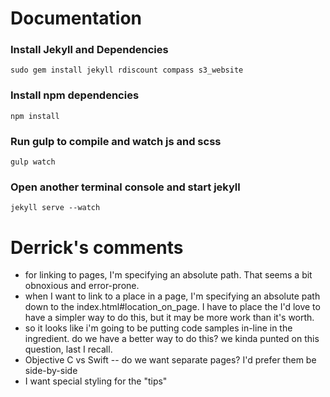 Documentation
=======

### Install Jekyll and Dependencies
```
sudo gem install jekyll rdiscount compass s3_website
```

### Install npm dependencies
```
npm install
```

### Run gulp to compile and watch js and scss
```
gulp watch
```

### Open another terminal console and start jekyll
```
jekyll serve --watch
```

Derrick's comments
=======

- for linking to pages, I'm specifying an absolute path. That seems a bit obnoxious and error-prone.
- when I want to link to a place in a page, I'm specifying an absolute path down to the index.html#location_on_page. I have to place the <a id="location_on_page"> I'd love to have a simpler way to do this, but it may be more work than it's worth.
- so it looks like i'm going to be putting code samples in-line in the ingredient. do we have a better way to do this? we kinda punted on this question, last I recall.
- Objective C vs Swift -- do we want separate pages? I'd prefer them be side-by-side
- I want special styling for the "tips"
